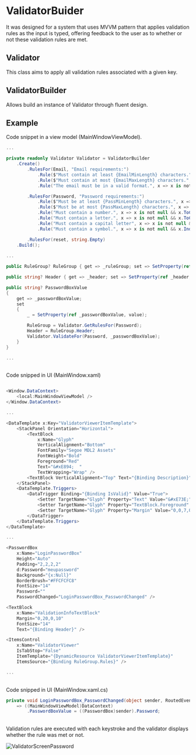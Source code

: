 # ValidatorBuider
It was designed for a system that uses MVVM pattern that applies validation rules as the input is typed, offering feedback to the user as to whether or not these validation rules are met.

## Validator
This class aims to apply all validation rules associated with a given key.

## ValidatorBuilder
Allows build an instance of Validator through fluent design.

## Example
Code snippet in a view model (MainWindowViewModel).

```C#
...

private readonly Validator Validator = ValidatorBuilder
    .Create()
        .RulesFor(Email, "Email requirements:")
            .Rule($"Must contain at least {EmailMinLength} characters.", x => x?.Length >= EmailMinLength)
            .Rule($"Must contain at most {EmailMaxLength} characters.", x => x?.Length <= EmailMaxLength)
            .Rule("The email must be in a valid format.", x => x is not null && new Regex(EmailPattern).Match(x).Success)

        .RulesFor(Password, "Password requirements:")
            .Rule($"Must be at least {PassMinLength} characters.", x => x?.Length >= PassMinLength)
            .Rule($"Must be at most {PassMaxLength} characters.", x => x?.Length <= PassMaxLength)
            .Rule("Must contain a number.", x => x is not null && x.ToCharArray().Any(c => char.IsNumber(c)))
            .Rule("Must contain a letter.", x => x is not null && x.ToCharArray().Any(c => char.IsLetter(c)))
            .Rule("Must contain a capital letter", x => x is not null && x.ToCharArray().Any(c => char.IsUpper(c)))
            .Rule("Must contain a symbol.", x => x is not null && x.IndexOfAny(new[] { '!', '@', '#', '%', '&', '*', '?' }) > -1)

        .RulesFor(reset, string.Empty)
    .Build();
    
...

public RuleGroup? RuleGroup { get => _ruleGroup; set => SetProperty(ref _ruleGroup, value); }

public string? Header { get => _header; set => SetProperty(ref _header, value); }

public string? PasswordBoxValue
{
    get => _passwordBoxValue;
    set
    {
        _ = SetProperty(ref _passwordBoxValue, value);

        RuleGroup = Validator.GetRulesFor(Password);
        Header = RuleGroup.Header;
        Validator.ValidateFor(Password, _passwordBoxValue);
    }
}

...

```

<br/>
Code snipped in UI (MainWindow.xaml)


```C#

<Window.DataContext>
    <local:MainWindowViewModel />
</Window.DataContext>

...

<DataTemplate x:Key="ValidatorViewerItemTemplate">
    <StackPanel Orientation="Horizontal">
        <TextBlock
            x:Name="Glyph"
            VerticalAlignment="Bottom"
            FontFamily="Segoe MDL2 Assets"
            FontWeight="Bold"
            Foreground="Red"
            Text="&#xE894;  "
            TextWrapping="Wrap" />
        <TextBlock VerticalAlignment="Top" Text="{Binding Description}" />
    </StackPanel>
    <DataTemplate.Triggers>
        <DataTrigger Binding="{Binding IsValid}" Value="True">
            <Setter TargetName="Glyph" Property="Text" Value="&#xE73E;" />
            <Setter TargetName="Glyph" Property="TextBlock.Foreground" Value="Blue" />
            <Setter TargetName="Glyph" Property="Margin" Value="0,0,7,0" />
        </DataTrigger>
    </DataTemplate.Triggers>
</DataTemplate>

...

<PasswordBox
    x:Name="LoginPasswordBox"
    Height="Auto"
    Padding="2,2,2,2"
    d:Password="meupassword"
    Background="{x:Null}"
    BorderBrush="#FFCFCFC8"
    FontSize="14"
    Password=""
    PasswordChanged="LoginPasswordBox_PasswordChanged" />

<TextBlock
    x:Name="ValidationInfoTextBlock"
    Margin="0,20,0,10"
    FontSize="14"
    Text="{Binding Header}" />

<ItemsControl
    x:Name="ValidatorViewer"
    IsTabStop="False"
    ItemTemplate="{DynamicResource ValidatorViewerItemTemplate}"
    ItemsSource="{Binding RuleGroup.Rules}" />

...

```

<br/>
Code snipped in UI (MainWindow.xaml.cs)

```C#
private void LoginPasswordBox_PasswordChanged(object sender, RoutedEventArgs e)
    => ((MainWindowViewModel)DataContext)
        .PasswordBoxValue = ((PasswordBox)sender).Password;

```
<br/>
Validation rules are executed with each keystroke and the validator displays whether the rule was met or not.

![ValidatorScreenPassword](https://user-images.githubusercontent.com/10555640/182276264-5e655630-4f5b-4bc2-ba6e-3775dfc6bfc2.png)
